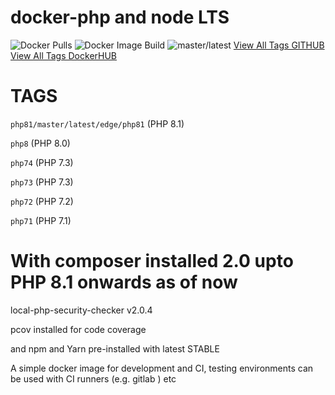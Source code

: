 # docker-php and node LTS 
![Docker Pulls](https://img.shields.io/docker/pulls/msonowal/docker-php-node.svg) ![Docker Image Build](https://github.com/msonowal/docker-php-node/actions/workflows/docker-image.yml/badge.svg)
![master/latest](https://github.com/msonowal/docker-php-node/actions/workflows/docker-image.yml/badge.svg?branch=master)
[View All Tags GITHUB](https://github.com/users/msonowal/packages/container/docker-php-node/versions)
[View All Tags DockerHUB](https://hub.docker.com/repository/docker/msonowal/docker-php-node/tags?page=1&ordering=last_updated)
# TAGS

`php81/master/latest/edge/php81` (PHP 8.1)

`php8` (PHP 8.0)

`php74` (PHP 7.3)

`php73` (PHP 7.3)

`php72` (PHP 7.2)

`php71` (PHP 7.1)


# With composer installed 2.0 upto PHP 8.1 onwards as of now

local-php-security-checker v2.0.4

pcov installed for code coverage
<!-- with XDEBUG enabled -->

and npm and Yarn pre-installed with latest STABLE

A simple docker image for development and CI, testing environments can be used with CI runners (e.g. gitlab ) etc
